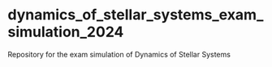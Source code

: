 # dynamics_of_stellar_systems_exam_simulation_2024
 Repository for the exam simulation of Dynamics of Stellar Systems
